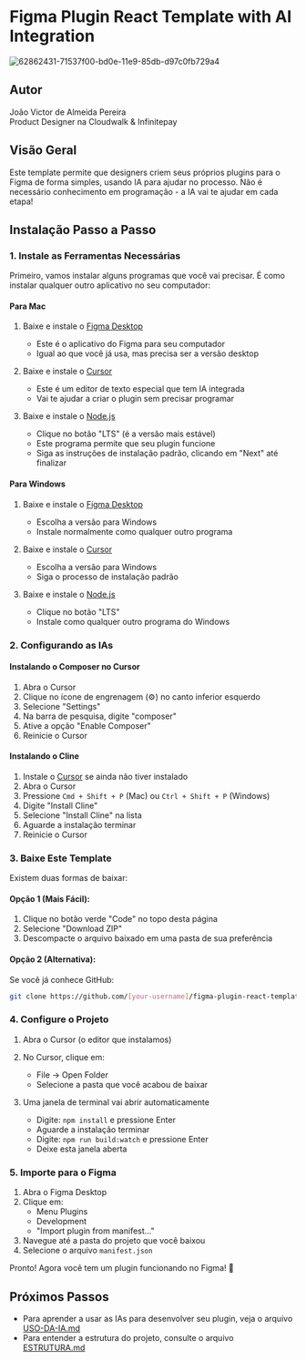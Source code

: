 # Figma Plugin React Template with AI Integration

![62862431-71537f00-bd0e-11e9-85db-d97c0fb729a4](https://user-images.githubusercontent.com/16322616/62862692-46b5f600-bd0f-11e9-93b0-75955d1de8f3.png)

## Autor
João Victor de Almeida Pereira  
Product Designer na Cloudwalk & Infinitepay

## Visão Geral
Este template permite que designers criem seus próprios plugins para o Figma de forma simples, usando IA para ajudar no processo. Não é necessário conhecimento em programação - a IA vai te ajudar em cada etapa!

## Instalação Passo a Passo

### 1. Instale as Ferramentas Necessárias

Primeiro, vamos instalar alguns programas que você vai precisar. É como instalar qualquer outro aplicativo no seu computador:

#### Para Mac
1. Baixe e instale o [Figma Desktop](https://www.figma.com/downloads/)
   - Este é o aplicativo do Figma para seu computador
   - Igual ao que você já usa, mas precisa ser a versão desktop

2. Baixe e instale o [Cursor](https://cursor.sh/)
   - Este é um editor de texto especial que tem IA integrada
   - Vai te ajudar a criar o plugin sem precisar programar

3. Baixe e instale o [Node.js](https://nodejs.org/)
   - Clique no botão "LTS" (é a versão mais estável)
   - Este programa permite que seu plugin funcione
   - Siga as instruções de instalação padrão, clicando em "Next" até finalizar

#### Para Windows
1. Baixe e instale o [Figma Desktop](https://www.figma.com/downloads/)
   - Escolha a versão para Windows
   - Instale normalmente como qualquer outro programa

2. Baixe e instale o [Cursor](https://cursor.sh/)
   - Escolha a versão para Windows
   - Siga o processo de instalação padrão

3. Baixe e instale o [Node.js](https://nodejs.org/)
   - Clique no botão "LTS"
   - Instale como qualquer outro programa do Windows

### 2. Configurando as IAs

#### Instalando o Composer no Cursor
1. Abra o Cursor
2. Clique no ícone de engrenagem (⚙️) no canto inferior esquerdo
3. Selecione "Settings"
4. Na barra de pesquisa, digite "composer"
5. Ative a opção "Enable Composer"
6. Reinicie o Cursor

#### Instalando o Cline
1. Instale o [Cursor](https://cursor.sh/) se ainda não tiver instalado
2. Abra o Cursor
3. Pressione `Cmd + Shift + P` (Mac) ou `Ctrl + Shift + P` (Windows)
4. Digite "Install Cline"
5. Selecione "Install Cline" na lista
6. Aguarde a instalação terminar
7. Reinicie o Cursor

### 3. Baixe Este Template

Existem duas formas de baixar:

#### Opção 1 (Mais Fácil):
1. Clique no botão verde "Code" no topo desta página
2. Selecione "Download ZIP"
3. Descompacte o arquivo baixado em uma pasta de sua preferência

#### Opção 2 (Alternativa):
Se você já conhece GitHub:
```bash
git clone https://github.com/[your-username]/figma-plugin-react-template.git
```

### 4. Configure o Projeto

1. Abra o Cursor (o editor que instalamos)
2. No Cursor, clique em:
   - File → Open Folder
   - Selecione a pasta que você acabou de baixar

3. Uma janela de terminal vai abrir automaticamente
   - Digite: `npm install` e pressione Enter
   - Aguarde a instalação terminar
   - Digite: `npm run build:watch` e pressione Enter
   - Deixe esta janela aberta

### 5. Importe para o Figma

1. Abra o Figma Desktop
2. Clique em:
   - Menu Plugins
   - Development
   - "Import plugin from manifest..."
3. Navegue até a pasta do projeto que você baixou
4. Selecione o arquivo `manifest.json`

Pronto! Agora você tem um plugin funcionando no Figma! 🎉

## Próximos Passos
- Para aprender a usar as IAs para desenvolver seu plugin, veja o arquivo [USO-DA-IA.md](USO-DA-IA.md)
- Para entender a estrutura do projeto, consulte o arquivo [ESTRUTURA.md](ESTRUTURA.md)
